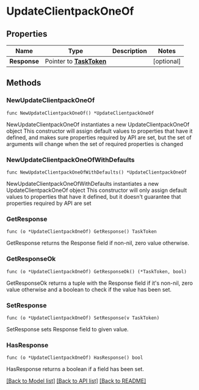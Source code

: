 # UpdateClientpackOneOf

## Properties

Name | Type | Description | Notes
------------ | ------------- | ------------- | -------------
**Response** | Pointer to [**TaskToken**](TaskToken.md) |  | [optional] 

## Methods

### NewUpdateClientpackOneOf

`func NewUpdateClientpackOneOf() *UpdateClientpackOneOf`

NewUpdateClientpackOneOf instantiates a new UpdateClientpackOneOf object
This constructor will assign default values to properties that have it defined,
and makes sure properties required by API are set, but the set of arguments
will change when the set of required properties is changed

### NewUpdateClientpackOneOfWithDefaults

`func NewUpdateClientpackOneOfWithDefaults() *UpdateClientpackOneOf`

NewUpdateClientpackOneOfWithDefaults instantiates a new UpdateClientpackOneOf object
This constructor will only assign default values to properties that have it defined,
but it doesn't guarantee that properties required by API are set

### GetResponse

`func (o *UpdateClientpackOneOf) GetResponse() TaskToken`

GetResponse returns the Response field if non-nil, zero value otherwise.

### GetResponseOk

`func (o *UpdateClientpackOneOf) GetResponseOk() (*TaskToken, bool)`

GetResponseOk returns a tuple with the Response field if it's non-nil, zero value otherwise
and a boolean to check if the value has been set.

### SetResponse

`func (o *UpdateClientpackOneOf) SetResponse(v TaskToken)`

SetResponse sets Response field to given value.

### HasResponse

`func (o *UpdateClientpackOneOf) HasResponse() bool`

HasResponse returns a boolean if a field has been set.


[[Back to Model list]](../README.md#documentation-for-models) [[Back to API list]](../README.md#documentation-for-api-endpoints) [[Back to README]](../README.md)


